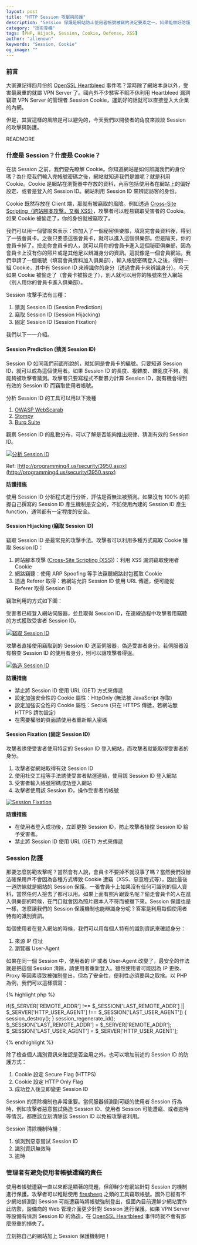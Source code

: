 ```yaml
---
layout: post
title: "HTTP Session 攻擊與防護"
description: "Session 保護是網站防止使用者帳號被竊的決定要素之一。如果能做好防護，將能防止帳號遭竊，或是在第一時間強制登出網站保護帳號。本文將介紹 Session 攻擊的手法以及防禦的方式，提供給管理者、開發者參考。"
category: "技術專欄"
tags: [PHP, Hijack, Session, Cookie, Defense, XSS]
author: "allenown"
keywords: "Session, Cookie"
og_image: ""
---
```



### 前言

大家還記得四月份的 [OpenSSL Heartbleed](http://devco.re/blog/2014/04/09/openssl-heartbleed-CVE-2014-0160/) 事件嗎？當時除了網站本身以外，受害最嚴重的就屬 VPN Server 了。國內外不少駭客不眠不休利用 Heartbleed 漏洞竊取 VPN Server 的管理者 Session Cookie，運氣好的話就可以直接登入大企業的內網。

但是，其實這樣的風險是可以避免的，今天我們以開發者的角度來談談 Session 的攻擊與防護。

READMORE

### 什麼是 Session？什麼是 Cookie？

在談 Session 之前，我們要先瞭解 Cookie。你知道網站是如何辨識我們的身份嗎？為什麼我們輸入完帳號密碼之後，網站就知道我們是誰呢？就是利用 Cookie。Cookie 是網站在瀏覽器中存放的資料，內容包括使用者在網站上的偏好設定、或者是登入的 Session ID。網站利用 Session ID 來辨認訪客的身份。

Cookie 既然存放在 Client 端，那就有被竊取的風險。例如透過 [Cross-Site Scripting（跨站腳本攻擊，又稱 XSS）](https://www.owasp.org/index.php/Cross-site_Scripting_%28XSS%29)，攻擊者可以輕易竊取受害者的 Cookie。如果 Cookie 被偷走了，你的身份就被竊取了。

我們可以用一個譬喻來表示：你加入了一個秘密俱樂部，填寫完會員資料後，得到了一張會員卡。之後只要憑這張會員卡，就可以進入這個俱樂部。但是隔天，你的會員卡掉了。撿走你會員卡的人，就可以用你的會員卡進入這個秘密俱樂部，因為會員卡上沒有你的照片或是其他足以辨識身分的資訊。這就像是一個會員網站，我們申請了一個帳號（填寫會員資料加入俱樂部），輸入帳號密碼登入之後，得到一組 Cookie，其中有 Session ID 來辨識你的身分（透過會員卡來辨識身分）。今天如果 Cookie 被偷走了（會員卡被撿走了），別人就可以用你的帳號來登入網站（別人用你的會員卡進入俱樂部）。

Session 攻擊手法有三種：

1. 猜測 Session ID (Session Prediction)
2. 竊取 Session ID (Session Hijacking)
3. 固定 Session ID (Session Fixation)

我們以下一一介紹。


#### Session Prediction (猜測 Session ID)

Session ID 如同我們前面所說的，就如同是會員卡的編號。只要知道 Session ID，就可以成為這個使用者。如果 Session ID 的長度、複雜度、雜亂度不夠，就能夠被攻擊者猜測。攻擊者只要寫程式不斷暴力計算 Session ID，就有機會得到有效的 Session ID 而竊取使用者帳號。

分析 Session ID 的工具可以用以下幾種

1. [OWASP WebScarab](https://www.owasp.org/index.php/Category:OWASP_WebScarab_Project)
2. [Stompy](http://lcamtuf.coredump.cx/soft/stompy.tgz)
3. [Burp Suite](http://portswigger.net/burp/)

觀察 Session ID 的亂數分布，可以了解是否能夠推出規律、猜測有效的 Session ID。

[![分析 Session ID](https://lh4.googleusercontent.com/-0tLscJj_r_E/U3VCmkcvcCI/AAAAAAAAAZo/bChmIZvZZCg/w700-h388-no/2014-05-16-http-session-protection-03-session-id-analysis.jpg "分析 Session ID")](https://lh4.googleusercontent.com/-0tLscJj_r_E/U3VCmkcvcCI/AAAAAAAAAZo/bChmIZvZZCg/s2400/2014-05-16-http-session-protection-03-session-id-analysis.jpg)

Ref: [http://programming4.us/security/3950.aspx](http://programming4.us/security/3950.aspx)

**防護措施**

使用 Session ID 分析程式進行分析，評估是否無法被預測。如果沒有 100% 的把握自己撰寫的 Session ID 產生機制是安全的，不妨使用內建的 Session ID 產生 function，通常都有一定程度的安全。


#### Session Hijacking (竊取 Session ID)

竊取 Session ID 是最常見的攻擊手法。攻擊者可以利用多種方式竊取 Cookie 獲取 Session ID：

1. 跨站腳本攻擊 ([Cross-Site Scripting (XSS)](https://www.owasp.org/index.php/Cross-site_Scripting_%28XSS%29))：利用 XSS 漏洞竊取使用者 Cookie
2. 網路竊聽：使用 ARP Spoofing 等手法竊聽網路封包獲取 Cookie
3. 透過 Referer 取得：若網站允許 Session ID 使用 URL 傳遞，便可能從 Referer 取得 Session ID

竊取利用的方式如下圖：

受害者已經登入網站伺服器，並且取得 Session ID，在連線過程中攻擊者用竊聽的方式獲取受害者 Session ID。

[![竊取 Session ID](https://lh3.googleusercontent.com/-glmPtR_Erp0/U3VCmo0w9yI/AAAAAAAAAZk/4rP1hOOC5W8/w600-no/2014-05-16-http-session-protection-01-session-id-sniffing.png "竊取 Session ID")](https://lh3.googleusercontent.com/-glmPtR_Erp0/U3VCmo0w9yI/AAAAAAAAAZk/4rP1hOOC5W8/s2400/2014-05-16-http-session-protection-01-session-id-sniffing.png)

攻擊者直接使用竊取到的 Session ID 送至伺服器，偽造受害者身分。若伺服器沒有檢查 Session ID 的使用者身分，則可以讓攻擊者得逞。

[![偽造 Session ID](https://lh3.googleusercontent.com/--Si53ercaV0/U3VCmfP_ZKI/AAAAAAAAAZg/-Dirb4AYKGk/w600/2014-05-16-http-session-protection-02-session-id-spoofing.png "偽造 Session ID")](https://lh3.googleusercontent.com/--Si53ercaV0/U3VCmfP_ZKI/AAAAAAAAAZg/-Dirb4AYKGk/s2400/2014-05-16-http-session-protection-02-session-id-spoofing.png)

**防護措施**

* 禁止將 Session ID 使用 URL (GET) 方式來傳遞
* 設定加強安全性的 Cookie 屬性：HttpOnly (無法被 JavaScript 存取)
* 設定加強安全性的 Cookie 屬性：Secure (只在 HTTPS 傳遞，若網站無 HTTPS 請勿設定)
* 在需要權限的頁面請使用者重新輸入密碼

#### Session Fixation (固定 Session ID)

攻擊者誘使受害者使用特定的 Session ID 登入網站，而攻擊者就能取得受害者的身分。

1. 攻擊者從網站取得有效 Session ID
2. 使用社交工程等手法誘使受害者點選連結，使用該 Session ID 登入網站
3. 受害者輸入帳號密碼成功登入網站
4. 攻擊者使用該 Session ID，操作受害者的帳號

[![Session Fixation](https://lh5.googleusercontent.com/-qAizYyaOoRo/U3Vaaw6lqsI/AAAAAAAAAZ4/GNO7z3T6Mjg/w904-h678-no/2014-05-16-http-session-protection-04-session-id-fixation.png "Session Fixation")](https://lh5.googleusercontent.com/-qAizYyaOoRo/U3Vaaw6lqsI/AAAAAAAAAZ4/GNO7z3T6Mjg/s2400/2014-05-16-http-session-protection-04-session-id-fixation.png) 

**防護措施**

* 在使用者登入成功後，立即更換 Session ID，防止攻擊者操控 Session ID 給予受害者。
* 禁止將 Session ID 使用 URL (GET) 方式來傳遞

### Session 防護

那要怎麼防範攻擊呢？當然會有人說，會員卡不要掉不就沒事了嗎？當然我們沒辦法確保用戶不會因為各種方式導致 Cookie 遭竊（XSS、惡意程式等），因此最後一道防線就是網站的 Session 保護。一張會員卡上如果沒有任何可識別的個人資料，當然任何人撿去了都可以用。如果上面有照片跟簽名呢？偷走會員卡的人在進入俱樂部的時候，在門口就會因為照片跟本人不符而被擋下來。Session 保護也是一樣，怎麼讓我們的 Session 保護機制也能辨識身分呢？答案是利用每個使用者特有的識別資訊。

每個使用者在登入網站的時候，我們可以用每個人特有的識別資訊來確認身分：

1. 來源 IP 位址
2. 瀏覽器 User-Agent

如果在同一個 Session 中，使用者的 IP 或者 User-Agent 改變了，最安全的作法就是把這個 Session 清除，請使用者重新登入。雖然使用者可能因為 IP 更換、Proxy 等因素導致被強制登出，但為了安全性，便利性必須要與之取捨。以 PHP 為例，我們可以這樣撰寫：

{% highlight php %}

if($_SERVER['REMOTE_ADDR'] !== $_SESSION['LAST_REMOTE_ADDR'] || $_SERVER['HTTP_USER_AGENT'] !== $_SESSION['LAST_USER_AGENT']) {
   session_destroy();
}
session_regenerate_id();
$_SESSION['LAST_REMOTE_ADDR'] = $_SERVER['REMOTE_ADDR'];
$_SESSION['LAST_USER_AGENT'] = $_SERVER['HTTP_USER_AGENT'];

{% endhighlight %}

除了檢查個人識別資訊來確認是否盜用之外，也可以增加前述的 Session ID 的防護方式：

1. Cookie 設定 Secure Flag (HTTPS)
2. Cookie 設定 HTTP Only Flag
3. 成功登入後立即變更 Session ID

Session 的清除機制也非常重要。當伺服器偵測到可疑的使用者 Session 行為時，例如攻擊者惡意嘗試偽造 Session ID、使用者 Session 可能遭竊、或者逾時等情況，都應該立刻清除該 Session ID 以免被攻擊者利用。

Session 清除機制時機：

1. 偵測到惡意嘗試 Session ID 
2. 識別資訊無效時
3. 逾時

### 管理者有避免使用者帳號遭竊的責任

使用者帳號遭竊一直以來都是顯著的問題，但卻鮮少有網站針對 Session 的機制進行保護。攻擊者可以輕鬆使用 [firesheep](http://codebutler.github.io/firesheep/) 之類的工具竊取帳號。國外已經有不少網站偵測到 Session 可能遭竊時將帳號強制登出，但國內目前還鮮少網站實作此防禦，設備商的 Web 管理介面更少針對 Session 進行保護。如果 VPN Server 等設備有偵測 Session ID 的偽造，在 [OpenSSL Heartbleed](http://devco.re/blog/2014/04/11/openssl-heartbleed-how-to-hack-how-to-protect/) 事件時就不會有那麼慘重的損失了。

立刻把自己的網站加上 Session 保護機制吧！

